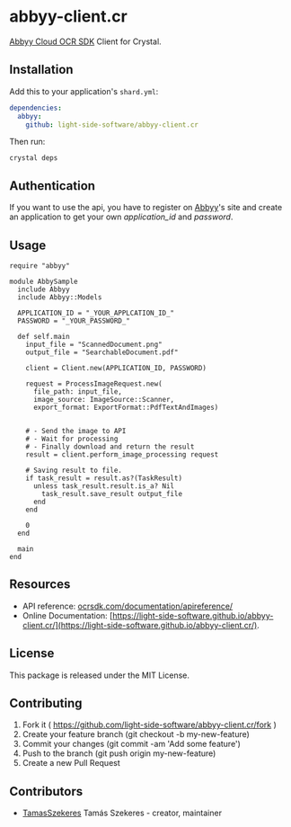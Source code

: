 # abbyy-client.cr

[Abbyy Cloud OCR SDK](http://ocrsdk.com/) Client for Crystal.

## Installation

Add this to your application's `shard.yml`:

```yaml
dependencies:
  abbyy:
    github: light-side-software/abbyy-client.cr
```

Then run:
```shell
crystal deps
```

## Authentication

If you want to use the api, you have to register on [Abbyy](http://ocrsdk.com/)'s
 site and create an application to get your own *application_id* and *password*.

## Usage

```crystal
require "abbyy"

module AbbySample
  include Abbyy
  include Abbyy::Models

  APPLICATION_ID = "_YOUR_APPLCATION_ID_"
  PASSWORD = "_YOUR_PASSWORD_"

  def self.main
    input_file = "ScannedDocument.png"
    output_file = "SearchableDocument.pdf"

    client = Client.new(APPLICATION_ID, PASSWORD)

    request = ProcessImageRequest.new(
      file_path: input_file,
      image_source: ImageSource::Scanner,
      export_format: ExportFormat::PdfTextAndImages)


    # - Send the image to API
    # - Wait for processing
    # - Finally download and return the result
    result = client.perform_image_processing request

    # Saving result to file.
    if task_result = result.as?(TaskResult)
      unless task_result.result.is_a? Nil
        task_result.save_result output_file
      end
    end

    0
  end

  main
end
```

## Resources

- API reference:  [ocrsdk.com/documentation/apireference/](http://ocrsdk.com/documentation/apireference/)
- Online Documentation: [https://light-side-software.github.io/abbyy-client.cr/](https://light-side-software.github.io/abbyy-client.cr/).

## License

This package is released under the MIT License.

## Contributing

1. Fork it ( https://github.com/light-side-software/abbyy-client.cr/fork )
2. Create your feature branch (git checkout -b my-new-feature)
3. Commit your changes (git commit -am 'Add some feature')
4. Push to the branch (git push origin my-new-feature)
5. Create a new Pull Request

## Contributors

- [TamasSzekeres](https://github.com/TamasSzekeres) Tamás Szekeres - creator, maintainer
